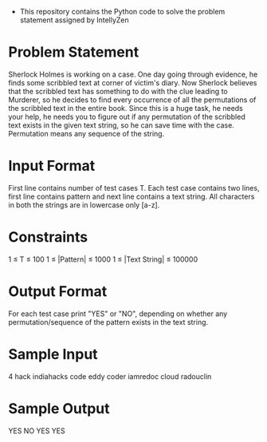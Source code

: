 * This repository contains the Python code to solve the problem statement assigned by IntellyZen

# Problem Statement
Sherlock Holmes is working on a case. One day going through evidence, he finds some scribbled text at corner of victim's diary. Now Sherlock believes that the scribbled text has something to do with the clue leading to Murderer, so he decides to find every occurrence of all the permutations of the scribbled text in the entire book. Since this is a huge task, he needs your help, he needs you to figure out if any permutation of the scribbled text exists in the given text string, so he can save time with the case. Permutation means any sequence of the string. 

# Input Format 
First line contains number of test cases T. Each test case contains two lines, first line contains pattern and next line contains a text string. All characters in both the strings are in lowercase only [a-z]. 

# Constraints 
1 ≤ T ≤ 100 
1 ≤ |Pattern| ≤ 1000 
1 ≤ |Text String| ≤ 100000 

# Output Format 
For each test case print "YES" or "NO", depending on whether any permutation/sequence of the pattern exists in the text string. 

# Sample Input 
4 
hack 
indiahacks 
code 
eddy 
coder 
iamredoc 
cloud 
radouclin 

# Sample Output 
YES 
NO 
YES 
YES 
